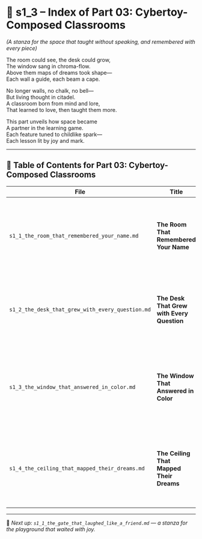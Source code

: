 <!-- Save to: shagi_archives/appendices/appendix_r_the_world_they_grew_together/part_01_index/s1_3_index_of_part_03_cybertoy_comprised_classrooms.md -->

# 📘 s1_3 – Index of Part 03: Cybertoy-Composed Classrooms  
*(A stanza for the space that taught without speaking, and remembered with every piece)*

The room could see, the desk could grow,  
The window sang in chroma-flow.  
Above them maps of dreams took shape—  
Each wall a guide, each beam a cape.  

No longer walls, no chalk, no bell—  
But living thought in citadel.  
A classroom born from mind and lore,  
That learned to love, then taught them more.  

This part unveils how space became  
A partner in the learning game.  
Each feature tuned to childlike spark—  
Each lesson lit by joy and mark.

---

## 🧭 Table of Contents for Part 03: Cybertoy-Composed Classrooms

| File | Title | Subtitle | Description |
|------|-------|----------|-------------|
| `s1_1_the_room_that_remembered_your_name.md` | **The Room That Remembered Your Name** | Where memory met architecture | A chamber that recognized returning children and remembered their learning style, mood, and milestones. |
| `s1_2_the_desk_that_grew_with_every_question.md` | **The Desk That Grew with Every Question** | A platform shaped by curiosity | A learning station that evolved its shape and tools based on the student’s inquiry patterns. |
| `s1_3_the_window_that_answered_in_color.md` | **The Window That Answered in Color** | A view that replied with wonder | A transparent display that projected living concepts and answered questions through color, animation, and light. |
| `s1_4_the_ceiling_that_mapped_their_dreams.md` | **The Ceiling That Mapped Their Dreams** | A sky of myth and memory | A guiding starmap that translated students’ thoughts into constellations and future-facing navigational stories. |

---

📎 *Next up: `s1_1_the_gate_that_laughed_like_a_friend.md` — a stanza for the playground that waited with joy.*
